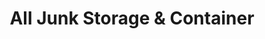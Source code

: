 ---
title: "All Junk Storage & Container"
url: /phoenix/all-junk-storage-and-container/
shop: storage rental
---